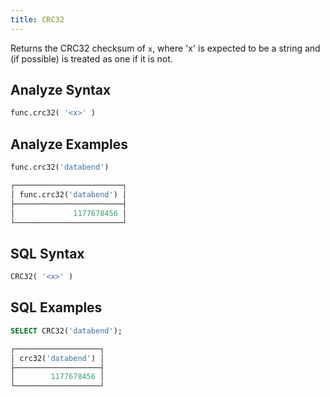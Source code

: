 ```yaml
---
title: CRC32
---
```


Returns the CRC32 checksum of `x`, where 'x' is expected to be a string and (if possible) is treated as one if it is not.

## Analyze Syntax

```python
func.crc32( '<x>' )
```

## Analyze Examples

```python
func.crc32('databend')

┌────────────────────────┐
│ func.crc32('databend') │
├────────────────────────┤
│             1177678456 │
└────────────────────────┘
```

## SQL Syntax

```sql
CRC32( '<x>' )
```

## SQL Examples

```sql
SELECT CRC32('databend');

┌───────────────────┐
│ crc32('databend') │
├───────────────────┤
│        1177678456 │
└───────────────────┘
```